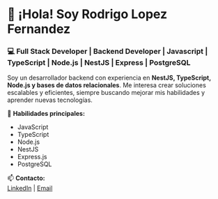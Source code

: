 # 👋 ¡Hola! Soy Rodrigo Lopez Fernandez  
### 💻 Full Stack Developer | Backend Developer | Javascript | TypeScript | Node.js | NestJS | Express | PostgreSQL

Soy un desarrollador backend con experiencia en **NestJS, TypeScript, Node.js y bases de datos relacionales**. Me interesa crear soluciones escalables y eficientes, siempre buscando mejorar mis habilidades y aprender nuevas tecnologías.  

🚀 **Habilidades principales:**  
- JavaScript
- TypeScript
- Node.js
- NestJS
- Express.js
- PostgreSQL  

📫 **Contacto:**  
[LinkedIn](www.linkedin.com/in/rodrigo-lopez-fernandez-2448291b7) | [Email](rodrigolopez010l@gmail.com) 
